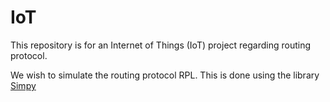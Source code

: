 # IoT
This repository is for an Internet of Things (IoT) project regarding routing protocol.

We wish to simulate the routing protocol RPL. This is done using the library [Simpy](https://simpy.readthedocs.io/en/latest/)
